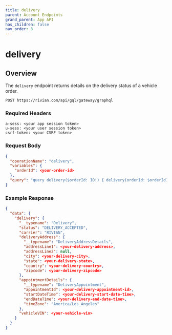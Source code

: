 ```yaml
---
title: delivery
parent: Account Endpoints
grand_parent: App API
has_children: false
nav_order: 3
---
```


# delivery

## Overview

The `delivery` endpoint returns details on the delivery status of a vehicle order.

`POST https://rivian.com/api/gql/gateway/graphql`

### Required Headers

```text
a-sess: <your app session token>
u-sess: <your user session token>
csrf-token: <your CSRF token>
```

### Request Body

```json
{
  "operationName": "delivery",
  "variables": {
    "orderId": <your-order-id>
  },
  "query": "query delivery($orderId: ID!) { delivery(orderId: $orderId) { __typename status carrier deliveryAddress { __typename addressLine1 addressLine2 city state country zipcode } appointmentDetails { __typename appointmentId startDateTime endDateTime timeZone } vehicleVIN } }"
}
```

### Example Response

```json
{
  "data": {
    "delivery": {
      "__typename": "Delivery",
      "status": "DELIVERY_ACCEPTED",
      "carrier": "RIVIAN",
      "deliveryAddress": {
        "__typename": "DeliveryAddressDetails",
        "addressLine1": <your-delivery-address>,
        "addressLine2": null,
        "city": <your-delivery-city>,
        "state": <your-delivery-state>,
        "country": <your-delivery-country>,
        "zipcode": <your-delivery-zipcode>
      },
      "appointmentDetails": {
        "__typename": "DeliveryAppointment",
        "appointmentId": <your-delivery-appointment-id>,
        "startDateTime": <your-delivery-start-date-time>,
        "endDateTime": <your-delivery-end-date-time>,
        "timeZone": "America/Los_Angeles"
      },
      "vehicleVIN": <your-vehicle-vin>
    }
  }
}
```
